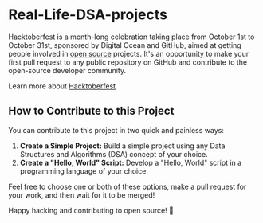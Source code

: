 # Real-Life-DSA-projects

Hacktoberfest is a month-long celebration taking place from October 1st to October 31st, sponsored by Digital Ocean and GitHub, aimed at getting people involved in [open source](https://github.com/open-source) projects. It's an opportunity to make your first pull request to any public repository on GitHub and contribute to the open-source developer community.

Learn more about [Hacktoberfest](https://hacktoberfest.digitalocean.com/)


## How to Contribute to this Project

You can contribute to this project in two quick and painless ways:

1. **Create a Simple Project:** Build a simple project using any Data Structures and Algorithms (DSA) concept of your choice.
2. **Create a "Hello, World" Script:** Develop a "Hello, World" script in a programming language of your choice.

Feel free to choose one or both of these options, make a pull request for your work, and then wait for it to be merged!

Happy hacking and contributing to open source! 🚀
